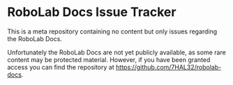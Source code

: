 # RoboLab Docs Issue Tracker

This is a meta repository containing no content but only issues regarding the RoboLab Docs.

Unfortunately the RoboLab Docs are not yet publicly available, as some rare content may be protected material. However, if you have been granted access you can find the repository at https://github.com/7HAL32/robolab-docs.
